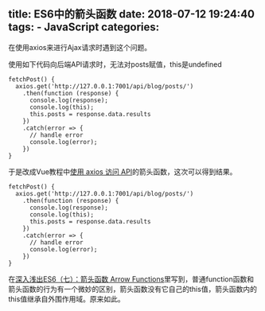 title: ES6中的箭头函数
date: 2018-07-12 19:24:40
tags:
    - JavaScript
categories:
---
在使用axios来进行Ajax请求时遇到这个问题。

使用如下代码向后端API请求时，无法对posts赋值，this是undefined

```
fetchPost() {
  axios.get('http://127.0.0.1:7001/api/blog/posts/')
    .then(function (response) {
      console.log(response);
      console.log(this);
      this.posts = response.data.results
    })
    .catch(error => {
      // handle error
      console.log(error);
    })
}
```

于是改成Vue教程中[使用 axios 访问 API](https://cn.vuejs.org/v2/cookbook/using-axios-to-consume-apis.html)的箭头函数，这次可以得到结果。

```
fetchPost() {
  axios.get('http://127.0.0.1:7001/api/blog/posts/')
    .then(function (response) {
      console.log(response);
      console.log(this);
      this.posts = response.data.results
    })
    .catch(error => {
      // handle error
      console.log(error);
    })
}
```

在[深入浅出ES6（七）：箭头函数 Arrow Functions](http://www.infoq.com/cn/articles/es6-in-depth-arrow-functions)里写到，普通function函数和箭头函数的行为有一个微妙的区别，箭头函数没有它自己的this值，箭头函数内的this值继承自外围作用域。原来如此。
